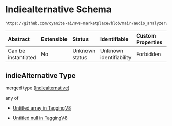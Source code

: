 # Indiealternative Schema

```txt
https://github.com/cyanite-ai/aws-marketplace/blob/main/audio_analyzer/schemes/marketplace_v1/schema/TaggingV8.schema.json#/$defs/SubgenreSegmentsV1/properties/indieAlternative
```



| Abstract            | Extensible | Status         | Identifiable            | Custom Properties | Additional Properties | Access Restrictions | Defined In                                                                     |
| :------------------ | :--------- | :------------- | :---------------------- | :---------------- | :-------------------- | :------------------ | :----------------------------------------------------------------------------- |
| Can be instantiated | No         | Unknown status | Unknown identifiability | Forbidden         | Allowed               | none                | [TaggingV8.schema.json\*](../out/TaggingV8.schema.json "open original schema") |

## indieAlternative Type

merged type ([Indiealternative](taggingv8-defs-subgenresegmentsv1-properties-indiealternative.md))

any of

* [Untitled array in TaggingV8](taggingv8-defs-subgenresegmentsv1-properties-indiealternative-anyof-0.md "check type definition")

* [Untitled null in TaggingV8](taggingv8-defs-subgenresegmentsv1-properties-indiealternative-anyof-1.md "check type definition")
